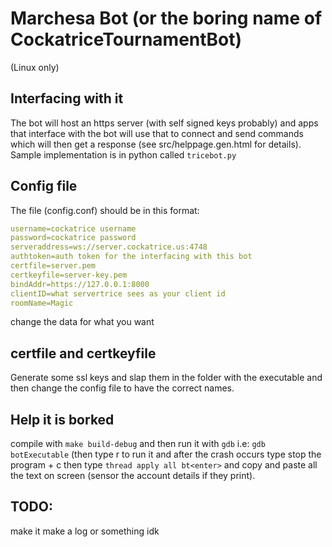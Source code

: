 # Marchesa Bot (or the boring name of CockatriceTournamentBot)
(Linux only)

## Interfacing with it 
The bot will host an https server (with self signed keys probably) and apps that
interface with the bot will use that to connect and send commands which will then
get a response (see src/helppage.gen.html for details). Sample implementation is
in python called `tricebot.py`

## Config file
The file (config.conf) should be in this format:
```yaml
username=cockatrice username
password=cockatrice password
serveraddress=ws://server.cockatrice.us:4748
authtoken=auth token for the interfacing with this bot
certfile=server.pem
certkeyfile=server-key.pem
bindAddr=https://127.0.0.1:8000
clientID=what servertrice sees as your client id
roomName=Magic
```
change the data for what you want

## certfile and certkeyfile
Generate some ssl keys and slap them in the folder with the executable and then
change the config file to have the correct names.

## Help it is borked
compile with `make build-debug` and then run it with `gdb` i.e: `gdb botExecutable` 
(then type r<enter> to run it and after the crash occurs type stop the program 
<ctrl> + c then type `thread apply all bt<enter>` and copy and paste all the text
on screen (sensor the account details if they print).

## TODO:
make it make a log or something idk
